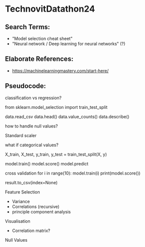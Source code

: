 # TechnovitDatathon24

## Search Terms:
- "Model selection cheat sheet"
- "Neural network / Deep learning for neural networks" (?)

## Elaborate References:
- https://machinelearningmastery.com/start-here/

## Pseudocode:

classification vs regression?

from sklearn.model_selection import train_test_split

data.read_csv
data.head()
data.value_counts()
data.describe()

how to handle null values?

Standard scaler

what if categorical values?

X_train, X_test, y_train, y_test = train_test_split(X, y)

model.train()
model.score()
model.predict

cross validation
for i in range(10):
    model.train(i)
    print(model.score())

result.to_csv(index=None)

Feature Selection
- Variance
- Correlations (recursive)
- principle component analysis

Visualisation
- Correlation matrix?

Null Values